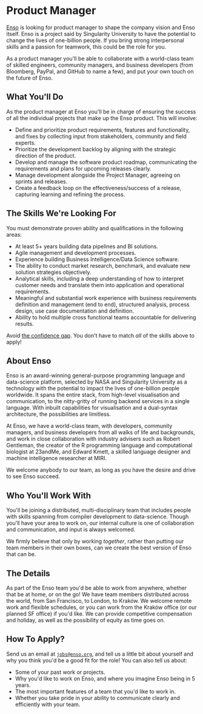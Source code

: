 # Product Manager
[Enso](https://enso.org) is looking for product manager to shape the company 
vision and Enso itself. Enso is a project said by Singularity University to have 
the potential to change the lives of one-billion people. If you bring strong 
interpersonal skills and a passion for teamwork, this could be the role for you.

As a product manager you'll be able to collaborate with a world-class team of
skilled engineers, community managers, and business developers (from Bloomberg,
PayPal, and GitHub to name a few), and put your own touch on the future of Enso.

## What You'll Do
As the product manager at Enso you'll be in charge of ensuring the success of
all the individual projects that make up the Enso product. This will involve:

- Define and prioritize product requirements, features and functionality, and
  fixes by collecting input from stakeholders, community and field experts.
- Prioritize the development backlog by aligning with the strategic direction
  of the product.
- Develop and manage the software product roadmap, communicating the
  requirements and plans for upcoming releases clearly.
- Manage development alongside the Project Manager, agreeing on sprints and
  releases.
- Create a feedback loop on the effectiveness/success of a release, capturing
  learning and refining the process.

## The Skills We're Looking For
You must demonstrate proven ability and qualifications in the following
areas:

- At least 5+ years building data pipelines and BI solutions.
- Agile management and development processes.
- Experience building Business Intelligence/Data Science software.
- The ability to conduct market research, benchmark, and evaluate new solution
  strategies objectively.
- Analytical skills, including a deep understanding of how to interpret customer
  needs and translate them into application and operational requirements.
- Meaningful and substantial work experience with business requirements
  definition and management (end to end), structured analysis, process design,
  use case documentation and definition.
- Ability to hold multiple cross functional teams accountable for delivering
  results.

Avoid [the confidence gap](https://www.forbes.com/sites/womensmedia/2014/04/28/act-now-to-shrink-the-confidence-gap/).
You don't have to match _all_ of the skills above to apply!

## About Enso
Enso is an award-winning general-purpose programming language and data-science
platform, selected by NASA and Singularity University as a technology with the
potential to impact the lives of one-billion people worldwide. It spans the
entire stack, from high-level visualisation and communication, to the
nitty-gritty of running backend services in a single language. With inbuilt
capabilities for visualisation and a dual-syntax architecture, the possibilities
are limitless.

At Enso, we have a world-class team, with developers, community managers, and
business developers from all walks of life and backgrounds, and work in close
collaboration with industry advisers such as Robert Gentleman, the creator of
the R programming language and computational biologist at 23andMe, and Edward
Kmett, a skilled language designer and machine intelligence researcher at MIRI.

We welcome anybody to our team, as long as you have the desire and drive to see
Enso succeed.

## Who You'll Work With
You'll be joining a distributed, multi-disciplinary team that includes people
with skills spanning from compiler development to data-science. Though you'll
have your area to work on, our internal culture is one of collaboration and
communication, and input is always welcomed.

We firmly believe that only by working _together_, rather than putting our team
members in their own boxes, can we create the best version of Enso that can be.

## The Details
As part of the Enso team you'd be able to work from anywhere, whether that be at
home, or on the go! We have team members distributed across the world, from San
Francisco, to London, to Kraków. We welcome remote work and flexible schedules,
or you can work from the Kraków office (or our planned SF office) if you'd like.
We can provide competitive compensation and holiday, as well as the possibility
of equity as time goes on.

## How To Apply?
Send us an email at [`jobs@enso.org`](mailto:jobs@enso.org), and tell us a
little bit about yourself and why you think you'd be a good fit for the role!
You can also tell us about:

- Some of your past work or projects.
- Why you'd like to work on Enso, and where you imagine Enso being in 5 years.
- The most important features of a team that you'd like to work in.
- Whether you take pride in your ability to communicate clearly and efficiently
  with your team.

